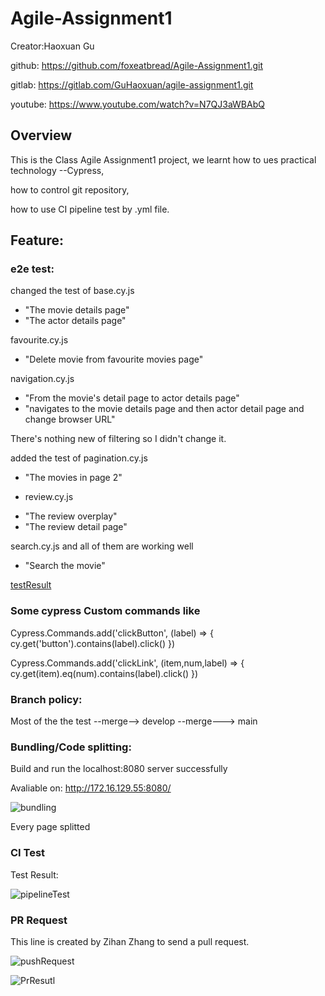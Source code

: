 # Agile-Assignment1
Creator:Haoxuan Gu

github: https://github.com/foxeatbread/Agile-Assignment1.git

gitlab: https://gitlab.com/GuHaoxuan/agile-assignment1.git

youtube: https://www.youtube.com/watch?v=N7QJ3aWBAbQ

## Overview
This is the Class Agile Assignment1 project, we learnt how to ues practical technology --Cypress, 

how to control git repository,

how to use CI pipeline test by .yml file.

## Feature:
### e2e test: 
changed the test of base.cy.js

+ "The movie details page"
+ "The actor details page"

favourite.cy.js

+ "Delete movie from favourite movies page"


navigation.cy.js

+ "From the movie's detail page to actor details page"
+ "navigates to the movie details page and then actor detail page and change browser URL"

There's nothing new of filtering so I didn't change it.

added the test of pagination.cy.js

+ "The movies in page 2"

- review.cy.js

+ "The review overplay"
+ "The review detail page"

search.cy.js and all of them are working well

+ "Search the movie"

[testResult](https://github.com/foxeatbread/Agile-Assignment1/tree/main/readme_source/testResult.png?raw=true)

### Some cypress Custom commands like 
 Cypress.Commands.add('clickButton', (label) => {
   cy.get('button').contains(label).click()
 })

 Cypress.Commands.add('clickLink', (item,num,label) => {
   cy.get(item).eq(num).contains(label).click()
 })

### Branch policy:
 
 Most of the the test --merge--> develop --merge---> main

### Bundling/Code splitting:
 
 Build and run the localhost:8080 server successfully

 Avaliable on: http://172.16.129.55:8080/

 ![bundling](https://github.com/foxeatbread/Agile-Assignment1/tree/main/readme_source/bundling.png)

 Every page splitted

### CI Test
Test Result:

 ![pipelineTest](https://github.com/foxeatbread/Agile-Assignment1/tree/main/readme_source/pipelineTest.png)
 
### PR Request

This line is created by Zihan Zhang to send a pull request.

![pushRequest](https://github.com/foxeatbread/Agile-Assignment1/tree/main/readme_source/pushRequest.png)

![PrResutl](https://github.com/foxeatbread/Agile-Assignment1/tree/main/readme_source/prResult.png)
